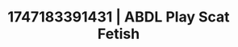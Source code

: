 ---
categories:
- Subtle dominance
- Real amateur
- Animation
- Kinky fairytales
- Interactive NSFW
image: /assets/images/1747183391431.jpg
layout: post
seo:
  description: Featured content with exclusive Scat Fetish, ABDL Play. HD images available.
  keywords: Scat Fetish, ABDL Play
  og_image: /assets/images/1747183391431.jpg
  schema_type: VisualArtwork
tags:
- ABDL Play
- '#1747183391431'
- Scat Fetish
title: 1747183391431 | ABDL Play Scat Fetish
---